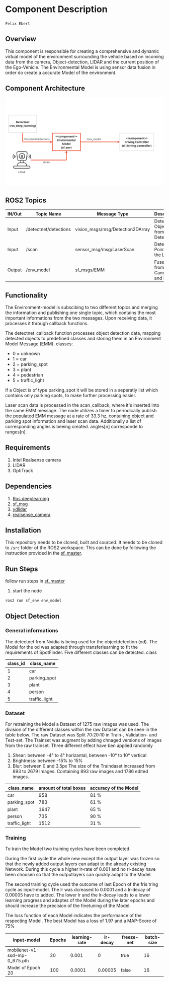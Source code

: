 # Component Description

`Felix Ebert`

## Overview
This component is responsible for creating a comprehensive and
dynamic virtual model of the environment surrounding the vehicle based
on incoming data from the camera, Object-detection, LIDAR and the current position of the Ego-Vehicle. The Environmental Model is using sensor data fusion in order do create a accurate Model of the environment.

## Component Architecture

![Architecture of the env_model](resource/env_model.jpg)

## ROS2 Topics

| IN/Out | Topic Name                     | Message Type                     | Description                                         |
|--------|--------------------------------|----------------------------------|-----------------------------------------------------|
| Input  | /detectnet/detections          | vision_msgs/msg/Detection2DArray | Detected Objects from Nvidia Detectnet              |
| Input  | /scan                          | sensor_msg/msg/LaserScan         | Detected Points from the LIDAR                      |
| Output | /env_model                     | sf_msgs/EMM                      | Fused data from Camera OD and LIDAR                 |

## Functionality

The Environment-model is subscibing to two different topics and merging the information and publishing one single topic, which contains the most important informations from the two messages. Upon receiving data, it processes it through callback functions.

The detectnet_callback function processes object detection data, mapping detected objects to predefined classes and storing them in an Environment Model Message (EMM).
classes:
*   0 = unknown
*   1 = car
*   2 = parking_spot
*   3 = plant
*   4 = pedestrian
*   5 = traffic_light

If a Object is of type parking_spot it will be stored in a seperatly list which contains only parking spots, to make further processing easier.

Laser scan data is processed in the scan_callback, where it's inserted into the same EMM message. The node utilizes a timer to periodically publish the populated EMM message at a rate of 33.3 hz, containing object and parking spot information and laser scan data. Additionally a list of corresponding angles is beeing created. angles[n] corresponde to ranges[n].

## Requirements

1. Intel Realsense camera
2. LIDAR
3. OptiTrack

## Dependencies
1. [Ros deeplearning](https://git.hs-coburg.de/Autonomous_Driving/ros_deep_learning)
2. [sf_msg](https://github.com/Team-SpotFinder/sf_msgs)
3. [ydlidar](https://git.hs-coburg.de/Autonomous_Driving/ydlidar_ros2)
4. [realsense_camera](https://github.com/IntelRealSense/realsense-ros)

## Installation
This repository needs to be cloned, built and sourced. It needs to be cloned to `/src` folder of the ROS2 workspace. This can be done by following the instruction provided in the [sf_master](https://git.hs-coburg.de/SpotFinder/sf_master.git).

## Run Steps

follow run steps in [sf_master](https://github.com/Team-SpotFinder/sf_master)

1. start the node
```bash
ros2 run sf_env env_model
```

## Object Detection
### General informations
The detectnet from Nvidia is being used for the objectdetection (od). The Model for the od was adapted through transferlearning to fit the requirements of SpotFinder.
Five different classes can be detected.
class 

| class_id | class_name         |
|--------  |--------------------|
| 1        | car                |
| 2        | parking_spot       |
| 3        | plant              |
| 4        | person             |
| 5        | traffic_light      |

### Dataset
For retraining the Model a Dataset of 1275 raw images was used. The division of the different classes within the raw Dataset can be seen in the table below.
The raw Dataset was Split 70:20:10 in Train-, Validation- and Test-set. The Trainset was augment by adding chnaged versions of images from the raw trainset. Three different effect have ben applied randomly
1. Shear: between -4° to 4° horizantal, between -10° to 10° vertical
2. Brightness: between -15% to 15%
3. Blur: between 0 and 3.5px
The size of the Traindaset increased from 893 to 2679 Images. Containing 893 raw images and 1786 edited images.

| class_name    | amount of total boxes | accuracy of the Model   |
|---------------|-----------------------| ------------------------|
| car           | 958                   | 81 %                    |
| parking_spot  | 783                   | 61 %                    |
| plant         | 1647                  | 65 %                    |
| person        | 735                   | 90 %                    |
| traffic_light | 1512                  | 31 %                    |

### Training

To train the Model two training cycles have been completed.

During the first cycle the whole new except the output layer was frozen so that the newly added output layers can adapt to the already existing Network. During this cycle a higher lr-rate of 0.001 and no rl-decay have been choosen so that the outputlayers can quickly adapt to the Model.

The second training cycle used the outcome of last Epoch of the fris tring cycle as input-model. The lr was dcreased to 0.0001 and a lr-decay of 0.00005 have to added. The lower lr and the lr-decay leads to a lower learning progress and adaptes of the Model during the later epochs and should increase the precision of the finetuning of the Model.

The loss function of each Model indicates the performance of the respecting Model. The best Model has a loss of 1.97 and a MAP-Score of 75%

| input-model                   | Epochs   | learning-rate | lr-decay   | freeze-net | batch-size |
|-------------------------------|----------|---------------|------------|------------|------------|
| mobilenet-v1-ssd-mp-0_675.pth | 20       | 0.001         | 0          | true       | 16         |
| Model of Epoch 20             | 100      | 0.0001        | 0.00005    | false      | 16         |
